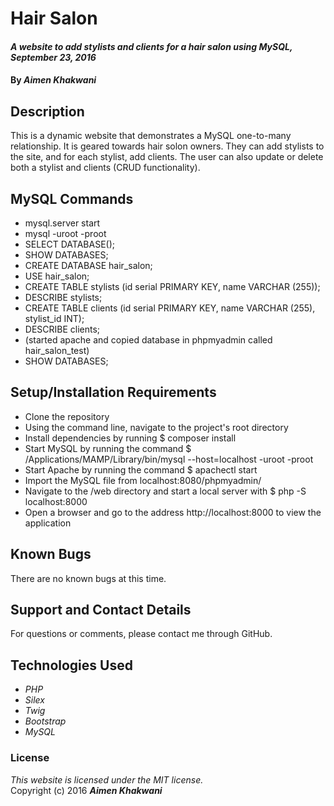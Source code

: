 # Hair Salon

#### _A website to add stylists and clients for a hair salon using MySQL, September 23, 2016_

#### By _**Aimen Khakwani**_

## Description

This is a dynamic website that demonstrates a MySQL one-to-many relationship. It is geared towards hair solon owners. They can add stylists to the site, and for each stylist, add clients. The user can also update or delete both a stylist and clients (CRUD functionality).  

## MySQL Commands
* mysql.server start
* mysql -uroot -proot
* SELECT DATABASE();
* SHOW DATABASES;
* CREATE DATABASE hair_salon;
* USE hair_salon;
* CREATE TABLE stylists (id serial PRIMARY KEY, name VARCHAR (255));
* DESCRIBE stylists;
* CREATE TABLE clients (id serial PRIMARY KEY, name VARCHAR (255), stylist_id INT);
* DESCRIBE clients;
* (started apache and copied database in phpmyadmin called hair_salon_test)
* SHOW DATABASES;

## Setup/Installation Requirements

* Clone the repository
* Using the command line, navigate to the project's root directory
* Install dependencies by running $ composer install
* Start MySQL by running the command $ /Applications/MAMP/Library/bin/mysql --host=localhost -uroot -proot
* Start Apache by running the command $ apachectl start
* Import the MySQL file from localhost:8080/phpmyadmin/
* Navigate to the /web directory and start a local server with $ php -S localhost:8000
* Open a browser and go to the address http://localhost:8000 to view the application

## Known Bugs

There are no known bugs at this time.

## Support and Contact Details

For questions or comments, please contact me through GitHub.

## Technologies Used

* _PHP_
* _Silex_
* _Twig_
* _Bootstrap_
* _MySQL_

### License

*This website is licensed under the MIT license.*  
Copyright (c) 2016 **_Aimen Khakwani_**
